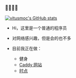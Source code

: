 ### 👋👋👋👋

[![vitusmoc's GitHub stats](https://github-readme-stats.vercel.app/api?username=vitsumoc)](https://github.com/anuraghazra/github-readme-stats)

- Hi，这里是一个普通的程序员

- 对网络感兴趣，但是会的也不多

- 目前我正在做：
  - 健身
  - [Caddy 网站](https://github.com/vitsumoc/website/tree/zh)
  - [时点](https://shidianedu.tech/)

